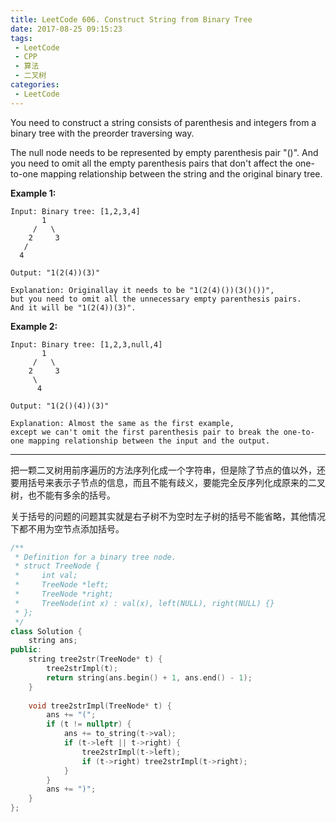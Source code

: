 ```yaml
---
title: LeetCode 606. Construct String from Binary Tree
date: 2017-08-25 09:15:23
tags:
 - LeetCode
 - CPP
 - 算法
 - 二叉树
categories:
 - LeetCode
---
```


You need to construct a string consists of parenthesis and integers from a binary tree with the preorder traversing way.

The null node needs to be represented by empty parenthesis pair "()". And you need to omit all the empty parenthesis pairs that don't affect the one-to-one mapping relationship between the string and the original binary tree.

**Example 1:**

```
Input: Binary tree: [1,2,3,4]
       1
     /   \
    2     3
   /    
  4     

Output: "1(2(4))(3)"

Explanation: Originallay it needs to be "1(2(4)())(3()())", 
but you need to omit all the unnecessary empty parenthesis pairs. 
And it will be "1(2(4))(3)".

```

**Example 2:**

```
Input: Binary tree: [1,2,3,null,4]
       1
     /   \
    2     3
     \  
      4 

Output: "1(2()(4))(3)"

Explanation: Almost the same as the first example, 
except we can't omit the first parenthesis pair to break the one-to-one mapping relationship between the input and the output.
```

<!-- more -->

---------------

把一颗二叉树用前序遍历的方法序列化成一个字符串，但是除了节点的值以外，还要用括号来表示子节点的信息，而且不能有歧义，要能完全反序列化成原来的二叉树，也不能有多余的括号。

关于括号的问题的问题其实就是右子树不为空时左子树的括号不能省略，其他情况下都不用为空节点添加括号。

```cpp
/**
 * Definition for a binary tree node.
 * struct TreeNode {
 *     int val;
 *     TreeNode *left;
 *     TreeNode *right;
 *     TreeNode(int x) : val(x), left(NULL), right(NULL) {}
 * };
 */
class Solution {
    string ans;
public:
    string tree2str(TreeNode* t) {
        tree2strImpl(t);
        return string(ans.begin() + 1, ans.end() - 1);
    }
    
    void tree2strImpl(TreeNode* t) {
        ans += "(";
        if (t != nullptr) {
            ans += to_string(t->val);
            if (t->left || t->right) {
                tree2strImpl(t->left);
                if (t->right) tree2strImpl(t->right);
            }
        }
        ans += ")";
    }
};
```

